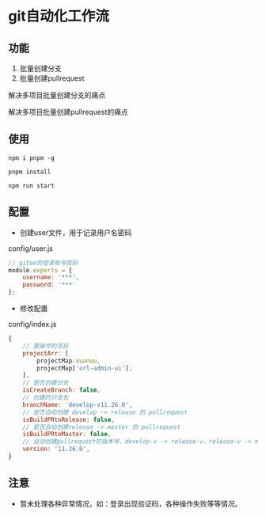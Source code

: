 # git自动化工作流

## 功能

1. 批量创建分支
2. 批量创建pullrequest

解决多项目批量创建分支的痛点

解决多项目批量创建pullrequest的痛点
## 使用

```
npm i pnpm -g
```

```
pnpm install
```

```
npm run start
```

## 配置

- 创建user文件，用于记录用户名密码

config/user.js

```js
// gitee的登录账号密码
module.exports = {
    username: '***',
    password: '***'
};
```

- 修改配置

config/index.js

```js
{
    // 要操作的项目
    projectArr: [
        projectMap.xuanwu,
        projectMap['url-admin-ui'],
    ],
    // 是否创建分支
    isCreateBranch: false,
    // 创建的分支名
    branchName: 'develop-v11.26.0',
    // 是否自动创建 develop -> release 的 pullrequest
    isBuildPRtoRelease: false,
    // 是否自动创建release -> master 的 pullrequest
    isBuildPRtoMaster: false,
    // 自动创建pullrequest的版本号，develop-v -> release-v，release-v -> master
    version: '11.26.0',
}
```

## 注意

- 暂未处理各种异常情况，如：登录出现验证码，各种操作失败等等情况。